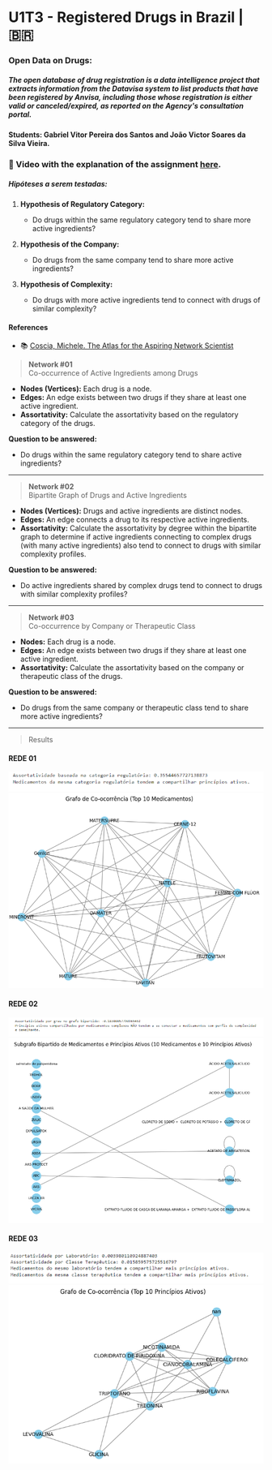 # U1T3 - Registered Drugs in Brazil | 🇧🇷

### Open Data on Drugs:
##### The open database of drug registration is a data intelligence project that extracts information from the Datavisa system to list products that have been registered by Anvisa, including those whose registration is either valid or canceled/expired, as reported on the Agency's consultation portal.


#### Students: Gabriel Vitor Pereira dos Santos and João Victor Soares da Silva Vieira.

### 🔗 Video with the explanation of the assignment [here](https://www.loom.com/share/08cd6f3741e84edeb47a4ecd0dc8b0b4?sid=09f2361b-b883-4df3-8764-b87d65542a14).
##### Hipóteses a serem testadas:
1. **Hypothesis of Regulatory Category:**
   - Do drugs within the same regulatory category tend to share more active ingredients?

2. **Hypothesis of the Company:**
   - Do drugs from the same company tend to share more active ingredients?

3. **Hypothesis of Complexity:**
   - Do drugs with more active ingredients tend to connect with drugs of similar complexity?

#### References

- :books: [Coscia, Michele. The Atlas for the Aspiring Network Scientist](https://www.networkatlas.eu/)
  

> **Network #01**  
Co-occurrence of Active Ingredients among Drugs
- **Nodes (Vertices):** Each drug is a node.
- **Edges:** An edge exists between two drugs if they share at least one active ingredient.
- **Assortativity:** Calculate the assortativity based on the regulatory category of the drugs.

**Question to be answered:**
- Do drugs within the same regulatory category tend to share active ingredients?

----------------

> **Network #02**  
Bipartite Graph of Drugs and Active Ingredients
- **Nodes (Vertices):** Drugs and active ingredients are distinct nodes.
- **Edges:** An edge connects a drug to its respective active ingredients.
- **Assortativity:** Calculate the assortativity by degree within the bipartite graph to determine if active ingredients connecting to complex drugs (with many active ingredients) also tend to connect to drugs with similar complexity profiles.

**Question to be answered:**
- Do active ingredients shared by complex drugs tend to connect to drugs with similar complexity profiles?

-----------------

> **Network #03**  
Co-occurrence by Company or Therapeutic Class
- **Nodes:** Each drug is a node.
- **Edges:** An edge exists between two drugs if they share at least one active ingredient.
- **Assortativity:** Calculate the assortativity based on the company or therapeutic class of the drugs.

**Question to be answered:**
- Do drugs from the same company or therapeutic class tend to share more active ingredients?

----------------
>Results
#### REDE 01
![REDE 01](images/rede1.png)
![REDE 01](images/rede1.1.png)
#### REDE 02
![REDE 02](images/rede2.png)
![REDE 02](images/rede2.2.png)
#### REDE 03
![REDE 03](images/rede3.png)
![REDE 03](images/rede3.3.png)

